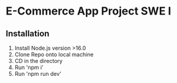 # E-Commerce App Project SWE I

## Installation

1. Install Node.js version >16.0
2. Clone Repo onto local machine
3. CD in the directory
4. Run 'npm i'
5. Run 'npm run dev'